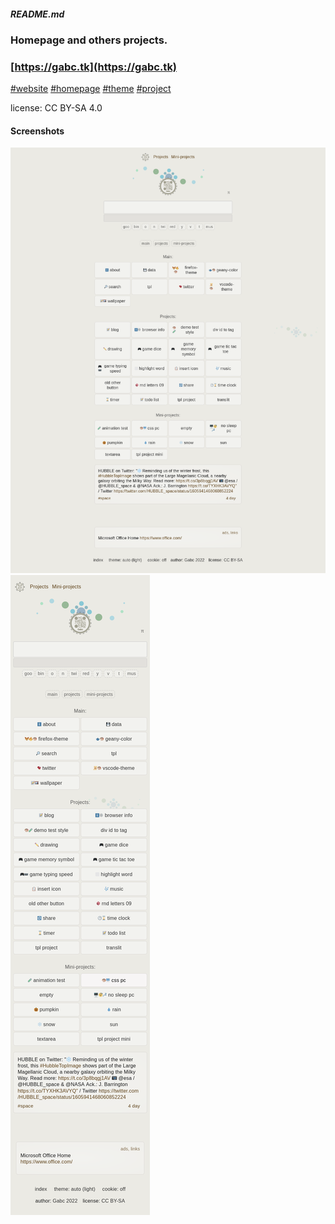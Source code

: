 ##### README.md


### Homepage and others projects.
### [https://gabc.tk](https://gabc.tk)

[#website](https://github.com/topics/website?s=updated)
[#homepage](https://github.com/topics/homepage?s=updated)
[#theme](https://github.com/topics/theme?s=updated)
[#project](https://github.com/topics/project?s=updated)

license: CC BY-SA 4.0
<!-- footer, LICENSE.md README.md -->

#### Screenshots
![screenshot](/img/screenshot.png)
![screenshot2](/img/screenshot2.png)
